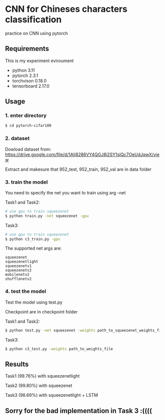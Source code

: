 # CNN for Chineses characters classification

practice on CNN using pytorch

## Requirements

This is my experiment eviroument
- python 3.11
- pytorch 2.3.1
- torchvison 0.18.0
- tensorboard 2.17.0


## Usage

### 1. enter directory
```bash
$ cd pytorch-cifar100
```

### 2. dataset
Dowload dataset from: https://drive.google.com/file/d/1AIi8286VY4QGJ8i2SY1sIQc7OeUdJqwX/view

Extract and makesure that 952_test, 952_train, 952_val are in data folder

### 3. train the model
You need to specify the net you want to train using arg -net

Task1 and Task2:
```bash
# use gpu to train squeezenet
$ python train.py -net squeezenet -gpu
```
Task3:
```bash
# use gpu to train squeezenet
$ python c3_train.py -gpu
```

The supported net args are:
```
squeezenet
squeezenetlight
squeezenetv1
squeezenetv2
mobilenetv2
shufflenetv2
```


### 4. test the model
Test the model using test.py

Checkpoint are in checkpoint folder

Task1 and Task2:
```bash
$ python test.py -net squeezenet -weights path_to_squeezenet_weights_file
```

Task3:
```bash
$ python c3_test.py -weights path_to_weights_file
```

## Results
Task1 (99.76%) with squeezenetlight

Task2 (99.80%) with squeezenet

Task3 (98.69%) with squeezenetlight + LSTM

## Sorry for the bad implementation in Task 3 :((((
